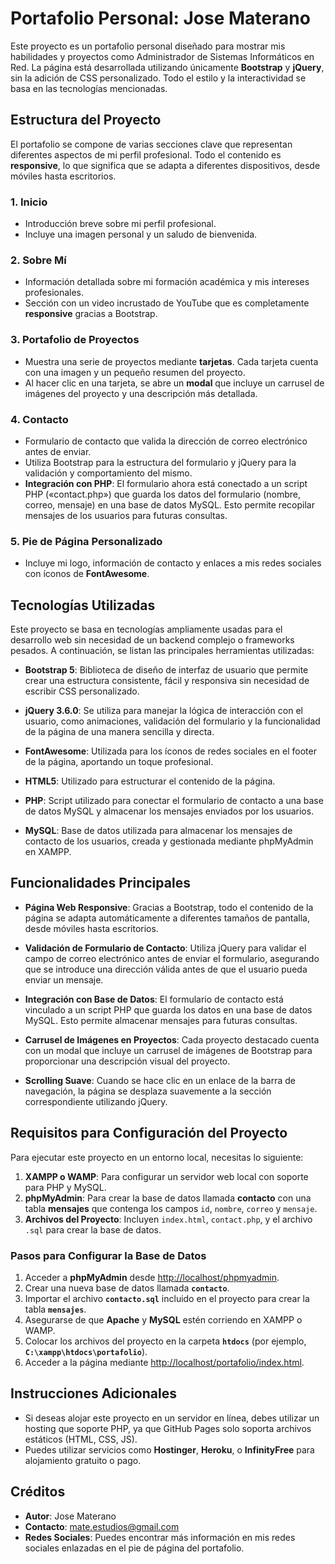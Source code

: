 # Portafolio Personal: Jose Materano

Este proyecto es un portafolio personal diseñado para mostrar mis habilidades y proyectos como Administrador de Sistemas Informáticos en Red. La página está desarrollada utilizando únicamente **Bootstrap** y **jQuery**, sin la adición de CSS personalizado. Todo el estilo y la interactividad se basa en las tecnologías mencionadas.

## Estructura del Proyecto

El portafolio se compone de varias secciones clave que representan diferentes aspectos de mi perfil profesional. Todo el contenido es **responsive**, lo que significa que se adapta a diferentes dispositivos, desde móviles hasta escritorios.

### 1. Inicio
- Introducción breve sobre mi perfil profesional.
- Incluye una imagen personal y un saludo de bienvenida.

### 2. Sobre Mí
- Información detallada sobre mi formación académica y mis intereses profesionales.
- Sección con un video incrustado de YouTube que es completamente **responsive** gracias a Bootstrap.

### 3. Portafolio de Proyectos
- Muestra una serie de proyectos mediante **tarjetas**. Cada tarjeta cuenta con una imagen y un pequeño resumen del proyecto.
- Al hacer clic en una tarjeta, se abre un **modal** que incluye un carrusel de imágenes del proyecto y una descripción más detallada.

### 4. Contacto
- Formulario de contacto que valida la dirección de correo electrónico antes de enviar.
- Utiliza Bootstrap para la estructura del formulario y jQuery para la validación y comportamiento del mismo.
- **Integración con PHP**: El formulario ahora está conectado a un script PHP («contact.php») que guarda los datos del formulario (nombre, correo, mensaje) en una base de datos MySQL. Esto permite recopilar mensajes de los usuarios para futuras consultas.

### 5. Pie de Página Personalizado
- Incluye mi logo, información de contacto y enlaces a mis redes sociales con íconos de **FontAwesome**.

## Tecnologías Utilizadas

Este proyecto se basa en tecnologías ampliamente usadas para el desarrollo web sin necesidad de un backend complejo o frameworks pesados. A continuación, se listan las principales herramientas utilizadas:

- **Bootstrap 5**: Biblioteca de diseño de interfaz de usuario que permite crear una estructura consistente, fácil y responsiva sin necesidad de escribir CSS personalizado.

- **jQuery 3.6.0**: Se utiliza para manejar la lógica de interacción con el usuario, como animaciones, validación del formulario y la funcionalidad de la página de una manera sencilla y directa.

- **FontAwesome**: Utilizada para los íconos de redes sociales en el footer de la página, aportando un toque profesional.

- **HTML5**: Utilizado para estructurar el contenido de la página.

- **PHP**: Script utilizado para conectar el formulario de contacto a una base de datos MySQL y almacenar los mensajes enviados por los usuarios.

- **MySQL**: Base de datos utilizada para almacenar los mensajes de contacto de los usuarios, creada y gestionada mediante phpMyAdmin en XAMPP.

## Funcionalidades Principales

- **Página Web Responsive**: Gracias a Bootstrap, todo el contenido de la página se adapta automáticamente a diferentes tamaños de pantalla, desde móviles hasta escritorios.

- **Validación de Formulario de Contacto**: Utiliza jQuery para validar el campo de correo electrónico antes de enviar el formulario, asegurando que se introduce una dirección válida antes de que el usuario pueda enviar un mensaje.

- **Integración con Base de Datos**: El formulario de contacto está vinculado a un script PHP que guarda los datos en una base de datos MySQL. Esto permite almacenar mensajes para futuras consultas.

- **Carrusel de Imágenes en Proyectos**: Cada proyecto destacado cuenta con un modal que incluye un carrusel de imágenes de Bootstrap para proporcionar una descripción visual del proyecto.

- **Scrolling Suave**: Cuando se hace clic en un enlace de la barra de navegación, la página se desplaza suavemente a la sección correspondiente utilizando jQuery.

## Requisitos para Configuración del Proyecto

Para ejecutar este proyecto en un entorno local, necesitas lo siguiente:

1. **XAMPP o WAMP**: Para configurar un servidor web local con soporte para PHP y MySQL.
2. **phpMyAdmin**: Para crear la base de datos llamada **contacto** con una tabla **mensajes** que contenga los campos `id`, `nombre`, `correo` y `mensaje`.
3. **Archivos del Proyecto**: Incluyen `index.html`, `contact.php`, y el archivo `.sql` para crear la base de datos.

### Pasos para Configurar la Base de Datos

1. Acceder a **phpMyAdmin** desde [http://localhost/phpmyadmin](http://localhost/phpmyadmin).
2. Crear una nueva base de datos llamada **`contacto`**.
3. Importar el archivo **`contacto.sql`** incluido en el proyecto para crear la tabla **`mensajes`**.
4. Asegurarse de que **Apache** y **MySQL** estén corriendo en XAMPP o WAMP.
5. Colocar los archivos del proyecto en la carpeta **`htdocs`** (por ejemplo, **`C:\xampp\htdocs\portafolio`**).
6. Acceder a la página mediante [http://localhost/portafolio/index.html](http://localhost/portafolio/index.html).

## Instrucciones Adicionales

- Si deseas alojar este proyecto en un servidor en línea, debes utilizar un hosting que soporte PHP, ya que GitHub Pages solo soporta archivos estáticos (HTML, CSS, JS).
- Puedes utilizar servicios como **Hostinger**, **Heroku**, o **InfinityFree** para alojamiento gratuito o pago.

## Créditos
- **Autor**: Jose Materano
- **Contacto**: [mate.estudios@gmail.com](mailto:mate.estudios@gmail.com)
- **Redes Sociales**: Puedes encontrar más información en mis redes sociales enlazadas en el pie de página del portafolio.



